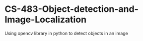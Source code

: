 # CS-483-Object-detection-and-Image-Localization

Using opencv library in python to detect objects in an image
